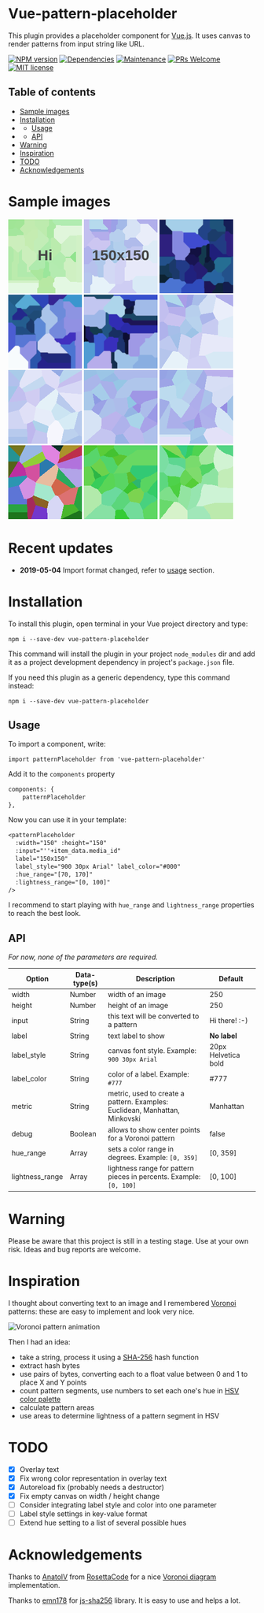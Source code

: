 # Vue-pattern-placeholder
This plugin provides a placeholder component for [Vue.js](https://vuejs.org/).
It uses canvas to render patterns from input string like URL.

[![NPM version](https://img.shields.io/npm/v/vue-pattern-placeholder.svg)](https://www.npmjs.com/package/vue-pattern-placeholder)
[![Dependencies](https://img.shields.io/librariesio/release/npm/vue-pattern-placeholder.svg)](https://libraries.io/npm/vue-pattern-placeholder)
[![Maintenance](https://img.shields.io/badge/Maintained%3F-yes-green.svg)](https://GitHub.com/6r1d/pattern-placeholder/graphs/commit-activity)
[![PRs Welcome](https://img.shields.io/badge/PRs-welcome-brightgreen.svg?style=flat-square)](http://makeapullrequest.com)
[![MIT license](https://img.shields.io/badge/License-MIT-blue.svg)](https://lbesson.mit-license.org/)

## Table of contents

 * [Sample images](#sample-images)
 * [Installation](#installation)
 * * [Usage](#usage)
 * * [API](#api)
 * [Warning](#warning)
 * [Inspiration](#inspiration)
 * [TODO](#todo)
 * [Acknowledgements](#acknowledgements)

# Sample images

![](https://github.com/6r1d/pattern-placeholder/raw/master/doc/images/l.png) ![](https://github.com/6r1d/pattern-placeholder/raw/master/doc/images/d.png) ![](https://github.com/6r1d/pattern-placeholder/raw/master/doc/images/a.png) ![](https://github.com/6r1d/pattern-placeholder/raw/master/doc/images/b.png) ![](https://github.com/6r1d/pattern-placeholder/raw/master/doc/images/c.png) ![](https://github.com/6r1d/pattern-placeholder/raw/master/doc/images/e.png) ![](https://github.com/6r1d/pattern-placeholder/raw/master/doc/images/f.png) ![](https://github.com/6r1d/pattern-placeholder/raw/master/doc/images/g.png) ![](https://github.com/6r1d/pattern-placeholder/raw/master/doc/images/h.png) ![](https://github.com/6r1d/pattern-placeholder/raw/master/doc/images/i.png) ![](https://github.com/6r1d/pattern-placeholder/raw/master/doc/images/j.png) ![](https://github.com/6r1d/pattern-placeholder/raw/master/doc/images/k.png)

# **Recent updates**
- **2019-05-04** Import format changed, refer to [usage](#usage) section.

# Installation
To install this plugin, open terminal in your Vue project directory and type:

    npm i --save-dev vue-pattern-placeholder

This command will install the plugin in your project `node_modules` dir and
add it as a project development dependency in project's `package.json` file.

If you need this plugin as a generic dependency, type this command instead:

    npm i --save-dev vue-pattern-placeholder

## Usage
To import a component, write:

    import patternPlaceholder from 'vue-pattern-placeholder'

Add it to the `components` property

    components: {
        patternPlaceholder
    },

Now you can use it in your template:

    <patternPlaceholder
      :width="150" :height="150"
      :input="''+item_data.media_id"
      label="150x150"
      label_style="900 30px Arial" label_color="#000"
      :hue_range="[70, 170]"
      :lightness_range="[0, 100]"
    />

I recommend to start playing with `hue_range` and `lightness_range`
properties to reach the best look.

## API

*For now, none of the parameters are required.*

 | Option          | Data-type(s) | Description                                                                 | Default             |
 |-----------------|--------------|-----------------------------------------------------------------------------|---------------------|
 | width           | Number       | width of an image                                                           | 250                 |
 | height          | Number       | height of an image                                                          | 250                 |
 | input           | String       | this text will be converted to a pattern                                    | Hi there! :-)       |
 | label           | String       | text label to show                                                          | **No label**        |
 | label_style     | String       | canvas font style. Example: `900 30px Arial`                                | 20px Helvetica bold |
 | label_color     | String       | color of a label. Example: `#777`                                           | \#777               |
 | metric          | String       | metric, used to create a pattern. Examples: Euclidean, Manhattan, Minkovski | Manhattan           |
 | debug           | Boolean      | allows to show center points for a Voronoi pattern                          | false               |
 | hue_range       | Array        | sets a color range in degrees. Example: `[0, 359]`                          | [0, 359]            |
 | lightness_range | Array        | lightness range for pattern pieces in percents. Example: `[0, 100]`         | [0, 100]            |

# Warning
Please be aware that this project is still in a testing stage.
Use at your own risk. Ideas and bug reports are welcome.

# Inspiration
I thought about converting text to an image and I remembered [Voronoi](https://en.wikipedia.org/wiki/Voronoi_diagram)
patterns: these are easy to implement and look very nice.

![Voronoi pattern animation](https://upload.wikimedia.org/wikipedia/commons/d/d9/Voronoi_growth_euclidean.gif)

Then I had an idea:
- take a string, process it using a [SHA-256](https://en.wikipedia.org/wiki/SHA-2) hash function
- extract hash bytes
- use pairs of bytes, converting each to a float value between 0 and 1 to place X and Y points
- count pattern segments, use numbers to set each one's hue in [HSV color palette](https://en.wikipedia.org/wiki/HSL_and_HSV)
- calculate pattern areas
- use areas to determine lightness of a pattern segment in HSV

# TODO
- [x] Overlay text
- [x] Fix wrong color representation in overlay text
- [x] Autoreload fix (probably needs a destructor)
- [x] Fix empty canvas on width / height change
- [ ] Consider integrating label style and color into one parameter
- [ ] Label style settings in key-value format
- [ ] Extend hue setting to a list of several possible hues

# Acknowledgements
Thanks to [AnatolV](https://rosettacode.org/wiki/User:AnatolV) from
[RosettaCode](https://rosettacode.org) for a nice
[Voronoi diagram](https://rosettacode.org/wiki/Voronoi_diagram) implementation.

Thanks to [emn178](https://github.com/emn178) for [js-sha256](https://github.com/emn178/js-sha256) library.
It is easy to use and helps a lot.
